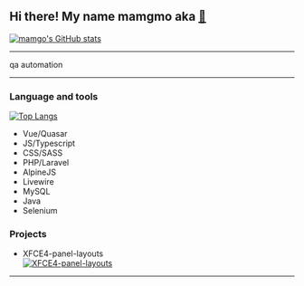## Hi there! My name mamgmo aka [🥭]([website](https://github.com/mamgodev)) 

[![mamgo's GitHub stats](https://github-readme-stats.vercel.app/api?username=mamgodev&count_private=true&show_icons=true)](https://github.com/anuraghazra/github-readme-stats)

---

qa automation 

---

### Language and tools

[![Top Langs](https://github-readme-stats.vercel.app/api/top-langs/?username=anuraghazra&layout=compact)](https://github.com/anuraghazra/github-readme-stats)

- Vue/Quasar
- JS/Typescript
- CSS/SASS
- PHP/Laravel
- AlpineJS
- Livewire
- MySQL
- Java
- Selenium

### Projects

- XFCE4-panel-layouts
    <br>[![XFCE4-panel-layouts](https://github-readme-stats.vercel.app/api/pin/?username=mamgodev&repo=XFCE4-panel-layouts)](https://github.com/anuraghazra/github-readme-stats)

---


